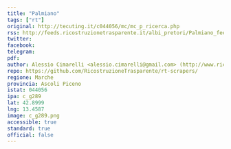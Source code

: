 ```yaml
---
title: "Palmiano"
tags: ["rt"]
original: http://tecuting.it/c044056/mc/mc_p_ricerca.php
rss: http://feeds.ricostruzionetrasparente.it/albi_pretori/Palmiano_feed.xml
twitter: 
facebook: 
telegram: 
pdf: 
author: Alessio Cimarelli <alessio.cimarelli@gmail.com> (http://www.ricostruzionetrasparente.it)
repo: https://github.com/RicostruzioneTrasparente/rt-scrapers/
regione: Marche
provincia: Ascoli Piceno
istat: 044056
ipa: c_g289
lat: 42.8999
lng: 13.4587
image: c_g289.png
accessible: true
standard: true
official: false
---
```

